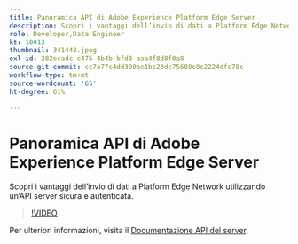 ```yaml
---
title: Panoramica API di Adobe Experience Platform Edge Server
description: Scopri i vantaggi dell’invio di dati a Platform Edge Network utilizzando un’API server sicura e autenticata.
role: Developer,Data Engineer
kt: 10013
thumbnail: 341448.jpeg
exl-id: 282ecadc-c475-4b4b-bfd0-aaa4f8d8f0a8
source-git-commit: cc7a77c4dd380ae1bc23dc75608e8e2224dfe78c
workflow-type: tm+mt
source-wordcount: '65'
ht-degree: 61%

---
```


# Panoramica API di Adobe Experience Platform Edge Server

Scopri i vantaggi dell’invio di dati a Platform Edge Network utilizzando un’API server sicura e autenticata.

>[!VIDEO](https://video.tv.adobe.com/v/341448?quality=12&learn=on)

Per ulteriori informazioni, visita il [Documentazione API del server](https://experienceleague.adobe.com/docs/experience-platform/edge-network-server-api/overview.html?lang=it).
